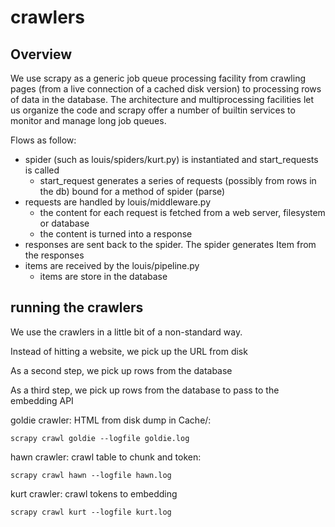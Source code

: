 # crawlers

## Overview

We use scrapy as a generic job queue processing facility from crawling pages (from a live connection of a cached disk version) to processing rows of data in the database. The architecture and multiprocessing facilities let us organize the code and scrapy offer a number of builtin services to monitor and manage long job queues.

Flows as follow:

* spider (such as louis/spiders/kurt.py) is instantiated and start_requests is called
  * start_request generates a series of requests (possibly from rows in the db) bound for a method of spider (parse)
* requests are handled by louis/middleware.py
  * the content for each request is fetched from a web server, filesystem or database
  * the content is turned into a response
* responses are sent back to the spider. The spider generates Item from the responses
* items are received by the louis/pipeline.py
  * items are store in the database

## running the crawlers

We use the crawlers in a little bit of a non-standard way.

Instead of hitting a website, we pick up the URL from disk

As a second step, we pick up rows from the database

As a third step, we pick up rows from the database to pass to the embedding API

goldie crawler: HTML from disk dump in Cache/:

```
scrapy crawl goldie --logfile goldie.log
```

hawn crawler: crawl table to chunk and token:

```
scrapy crawl hawn --logfile hawn.log
```

kurt crawler: crawl tokens to embedding

```
scrapy crawl kurt --logfile kurt.log
```
